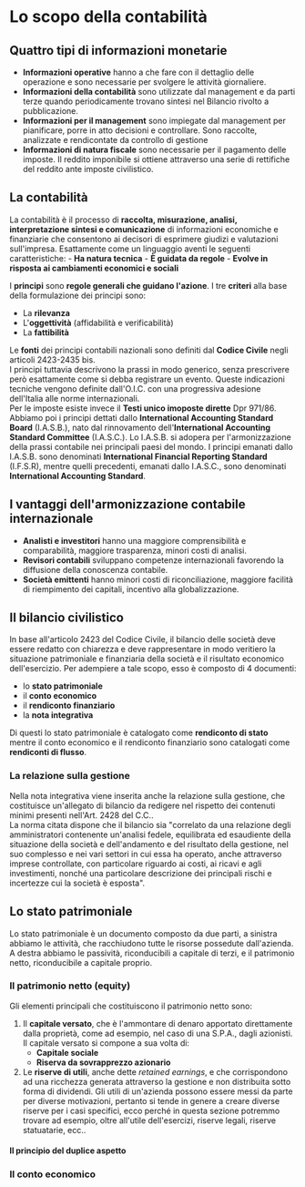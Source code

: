 # Lo scopo della contabilità
## Quattro tipi di informazioni monetarie
- **Informazioni operative** hanno a che fare con il dettaglio delle operazione e sono necessarie per svolgere le attività giornaliere.
- **Informazioni della contabilità** sono utilizzate dal management e da parti terze quando periodicamente trovano sintesi nel Bilancio rivolto a pubblicazione.
- **Informazioni per il management** sono impiegate dal management per pianificare, porre in atto decisioni e controllare. Sono raccolte, analizzate e rendicontate da controllo di gestione
- **Informazioni di natura fiscale** sono necessarie per il pagamento delle imposte. Il reddito imponibile si ottiene attraverso una serie di rettifiche del reddito ante imposte civilistico.

## La contabilità
La contabilità è il processo di **raccolta, misurazione, analisi, interpretazione sintesi e comunicazione** di informazioni economiche e finanziarie che consentono ai decisori di esprimere giudizi e valutazioni sull'impresa. Esattamente come un linguaggio aventi le seguenti caratteristiche:
	- **Ha natura tecnica**
	- **È guidata da regole**
	- **Evolve in risposta ai cambiamenti economici e sociali**

I **principi** sono **regole generali che guidano l'azione**.
I tre **criteri** alla base della formulazione dei principi sono:

- La **rilevanza** 
- L'**oggettività** (affidabilità e verificabilità)
- La **fattibilità**

Le **fonti** dei principi contabili nazionali sono definiti dal **Codice Civile** negli articoli 2423-2435 bis.\
I principi tuttavia descrivono la prassi in modo generico, senza prescrivere però esattamente come si debba registrare un evento. Queste indicazioni tecniche vengono definite dall'O.I.C. con una progressiva adesione dell'Italia alle norme internazionali.\
 Per le imposte esiste invece il **Testi unico imoposte dirette** Dpr 971/86.
Abbiamo poi i principi dettati dallo **International Accounting Standard Board** (I.A.S.B.), nato dal rinnovamento dell'**International Accounting Standard Committee** (I.A.S.C.). Lo I.A.S.B. si adopera per l'armonizzazione della prassi contabile nei principali paesi del mondo. I principi emanati dallo I.A.S.B. sono denominati **International Financial Reporting Standard** (I.F.S.R), mentre quelli precedenti, emanati dallo I.A.S.C., sono denominati **International Accounting Standard**.

## I vantaggi dell'armonizzazione contabile internazionale
- **Analisti e investitori** hanno una maggiore comprensibilità e comparabilità, maggiore trasparenza, minori costi di analisi.
- **Revisori contabili** sviluppano competenze internazionali favorendo la diffusione della conoscenza contabile.
- **Società emittenti** hanno minori costi di riconciliazione, maggiore facilità di riempimento dei capitali, incentivo alla globalizzazione.

## Il bilancio civilistico
In base all'articolo 2423 del Codice Civile, il bilancio delle società deve essere redatto con chiarezza e deve rappresentare in modo veritiero la situazione patrimoniale e finanziaria della società e il risultato economico dell'esercizio. Per adempiere a tale scopo, esso è composto di 4 documenti:

- lo **stato patrimoniale**
- il **conto economico**
- il **rendiconto finanziario**
- la **nota integrativa**

Di questi lo stato patrimoniale è catalogato come **rendiconto di stato** mentre il conto economico e il rendiconto finanziario sono catalogati come **rendiconti di flusso**.

### La relazione sulla gestione
Nella nota integrativa viene inserita anche la relazione sulla gestione, che costituisce un'allegato di bilancio da redigere nel rispetto dei contenuti minimi presenti nell'Art. 2428 del C.C..\
La norma citata dispone che il bilancio sia "correlato da una relazione degli amministratori contenente un'analisi fedele, equilibrata ed esaudiente della situazione della società e dell'andamento e del risultato della gestione, nel suo complesso e nei vari settori in cui essa ha operato, anche attraverso imprese controllate, con particolare riguardo ai costi, ai ricavi e agli investimenti, nonché una particolare descrizione dei principali rischi e incertezze cui la società è esposta".

## Lo stato patrimoniale
Lo stato patrimoniale è un documento composto da due parti, a sinistra abbiamo le attività, che racchiudono tutte le risorse possedute dall'azienda. A destra abbiamo le passività, riconducibili a capitale di terzi, e il patrimonio netto, riconducibile a capitale proprio.

### Il patrimonio netto (equity)
Gli elementi principali che costituiscono il patrimonio netto sono:

1) Il **capitale versato**, che è l'ammontare di denaro apportato direttamente dalla proprietà, come ad esempio, nel caso di una S.P.A., dagli azionisti. Il capitale versato si compone a sua volta di:
	- **Capitale sociale** 
	- **Riserva da sovrapprezzo azionario**
2) Le **riserve di utili**, anche dette *retained earnings*, e che corrispondono ad una ricchezza generata attraverso la gestione e non distribuita sotto forma di dividendi. Gli utili di un'azienda possono essere messi da parte per diverse motivazioni, pertanto si tende in genere a creare diverse riserve per i casi specifici, ecco perché in questa sezione potremmo trovare ad esempio, oltre all'utile dell'esercizi, riserve legali, riserve statuatarie, ecc..

#### Il principio del duplice aspetto
### Il conto economico
